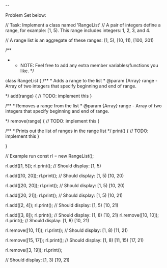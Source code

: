 --

Problem Set below:

// Task: Implement a class named 'RangeList' // A pair of integers define a range, for example: [1, 5). This range includes integers: 1, 2, 3, and 4.

// A range list is an aggregate of these ranges: [1, 5), [10, 11), [100, 201)

/**

* * NOTE: Feel free to add any extra member variables/functions you like. */

class RangeList { /** * Adds a range to the list * @param {Array<number>} range - Array of two integers that specify beginning and end of range.

*/ add(range) { // TODO: implement this }

/** * Removes a range from the list * @param {Array<number>} range - Array of two integers that specify beginning and end of range.

*/ remove(range) { // TODO: implement this }

/** * Prints out the list of ranges in the range list */ print() { // TODO: implement this }

}

// Example run const rl = new RangeList();

rl.add([1, 5]); rl.print(); // Should display: [1, 5)

rl.add([10, 20]); rl.print(); // Should display: [1, 5) [10, 20)

rl.add([20, 20]); rl.print(); // Should display: [1, 5) [10, 20)

rl.add([20, 21]); rl.print(); // Should display: [1, 5) [10, 21)

rl.add([2, 4]); rl.print(); // Should display: [1, 5) [10, 21)

rl.add([3, 8]); rl.print(); // Should display: [1, 8) [10, 21) rl.remove([10, 10]); rl.print(); // Should display: [1, 8) [10, 21)

rl.remove([10, 11]); rl.print(); // Should display: [1, 8) [11, 21)

rl.remove([15, 17]); rl.print(); // Should display: [1, 8) [11, 15) [17, 21)

rl.remove([3, 19]); rl.print();

// Should display: [1, 3) [19, 21)
